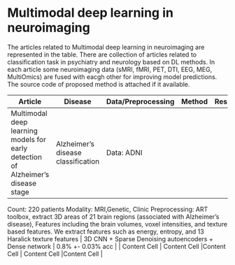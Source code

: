 # Multimodal deep learning in neuroimaging

The articles related to Multimodal deep learning in neuroimaging are represented in the table. There are collection of articles related to classification task in psychiatry and neurology based on DL methods. In each article some neuroimaging data (sMRI, fMRI, PET, DTI, EEG, MEG, MultiOmics) are fused with eacgh other for improving model predictions. The source code of proposed method is attached if it available.


| Article  | Disease|  Data/Preprocessing    | Method | Result |
| ------------- | ------------- | ------------- | ------------- |------------- |
| Multimodal deep learning models for early detection of Alzheimer’s disease stage  | Alzheimer’s disease classification  |  Data: ADNI
Count: 220 patients
Modality: MRI,Genetic, Clinic
Preprocessing: ART toolbox, extract 3D areas of 21 brain regions (associated with Alzheimer’s disease),
Features including the brain volumes, voxel intensities, and texture based features. We extract features such as energy, entropy, and 13 Haralick texture features
 | 3D CNN + Sparse Denoising autoencoders + Dense network  | 0.8% +- 0.03% acc  |
| Content Cell  | Content Cell  |Content Cell  | Content Cell  |Content Cell  |
